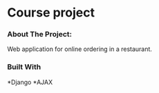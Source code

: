 # Course project

### About The Project:
Web application for online ordering in a restaurant.



### Built With
*Django
*AJAX